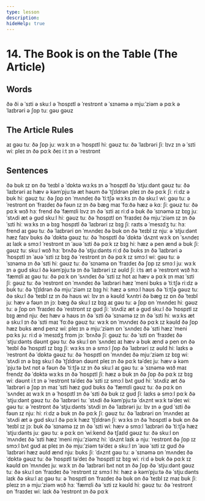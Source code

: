 ```yaml
---
type: lesson
description:
hideHelp: true
---
```


# 14. The Book is on the Table (The Article)

## Words

ðə
ði
ə ˈsɪti
ə skuːl
ə ˈhɒspɪtl
ə ˈrestrɒnt
ə ˈsɪnəmə
ə mjuːˈziəm
ə pɑːk
ə ˈlaɪbrəri
ə ʃɒp
tuː ɡəʊ
ɡəʊz

## The Article Rules

aɪ ɡəʊ tuː ðə ʃɒp
juː wɜːk ɪn ə ˈhɒspɪtl
hiː ɡəʊz tuː ðə ˈlaɪbrəri
ʃiː lɪvz ɪn ə ˈsɪti
wiː pleɪ ɪn ðə pɑːk
ðeɪ iːt ɪn ə ˈrestrɒnt

## Sentences

ðə bʊk ɪz ɒn ðə ˈteɪbl
ə ˈdɒktə wɜːks ɪn ə ˈhɒspɪtl
ðə ˈstjuːdənt ɡəʊz tuː ðə ˈlaɪbrəri
aɪ hæv ə kəmˈpjuːtə æt həʊm
ðə ˈtʃɪldrən pleɪ ɪn ðə pɑːk
ʃiː riːdz ə bʊk
hiː ɡəʊz tuː ðə ʃɒp ɒn ˈmʌndeɪ
ðə ˈtiːtʃə wɜːks ɪn ðə skuːl
wiː ɡəʊ tuː ə ˈrestrɒnt ɒn ˈfraɪdeɪ
ðə fəʊn ɪz ɪn ðə bæɡ
maɪ ˈfɑːðə hæz ə kɑː
ʃiː ɡəʊz tuː ðə pɑːk wɪð hɜː frend
ðə ˈfæmɪli lɪvz ɪn ðə ˈsɪti
aɪ riːd ə bʊk
ðə ˈsɪnəmə ɪz bɪɡ
juː ˈstʌdi æt ə ɡʊd skuːl
hiː ɡəʊz tuː ðə ˈhɒspɪtl ɒn ˈfraɪdeɪ
ðə mjuːˈziəm ɪz ɪn ðə ˈsɪti
hiː wɜːks ɪn ə bɪɡ ˈhɒspɪtl
ðə ˈlaɪbrəri ɪz bɪɡ
ʃiː raɪts ə ˈmesɪdʒ tuː hɜː frend
aɪ ɡəʊ tuː ðə ˈlaɪbrəri ɒn ˈmʌndeɪ
ðə bʊk ɒn ðə ˈteɪbl ɪz njuː
ə ˈstjuːdənt hæz faɪv bʊks
ðə ˈdɒktə ɡəʊz tuː ðə ˈhɒspɪtl
ðə ˈdɒktə ˈdʌznt wɜːk ɒn ˈsʌndeɪ
aɪ laɪk ə smɔːl ˈrestrɒnt ɪn ˈaʊə ˈsɪti
ðə pɑːk ɪz bɪɡ
hiː hæz ə pen ænd ə bʊk
ʃiː ɡəʊz tuː skuːl wɪð hɜː ˈbrʌðə
ðə ˈstjuːdənts riːd ðə bʊks ɪn ðə ˈlaɪbrəri
ə ˈhɒspɪtl ɪn ˈaʊə ˈsɪti ɪz bɪɡ
ðə ˈrestrɒnt ɪn ðə pɑːk ɪz smɔːl
wiː ɡəʊ tuː ə ˈsɪnəmə ɪn ðə ˈsɪti
hiː ɡəʊz tuː ðə ˈsɪnəmə ɒn ˈfraɪdeɪ
ðə ʃɒp ɪz smɔːl
juː wɜːk ɪn ə ɡʊd skuːl
ðə kəmˈpjuːtə ɪn ðə ˈlaɪbrəri ɪz əʊld
ʃiː iːts æt ə ˈrestrɒnt wɪð hɜː ˈfæmɪli
aɪ ɡəʊ tuː ðə pɑːk ɒn ˈsʌndeɪ
ðə ˈsɪti ɪz hɒt
aɪ hæv ə pɑːk ɪn maɪ ˈsɪti
ʃiː ɡəʊz tuː ðə ˈrestrɒnt ɒn ˈmʌndeɪ
ðə ˈlaɪbrəri hæz ˈmeni bʊks
ə ˈtiːtʃə riːdz ə bʊk tuː ðə ˈtʃɪldrən
ðə mjuːˈziəm ɪz bɪɡ
hiː hæz ə smɔːl haʊs
ðə ˈtiːtʃə ɡəʊz tuː ðə skuːl
ðə ˈteɪbl ɪz ɪn ðə haʊs
wiː lɪv ɪn ə kəʊld ˈkʌntri
ðə bæɡ ɪz ɒn ðə ˈteɪbl
juː hæv ə fəʊn ɪn jɔː bæɡ
ðə skuːl ɪz bɪɡ
aɪ ɡəʊ tuː ə ʃɒp ɒn ˈmʌndeɪ
hiː ɡəʊz tuː ə ʃɒp ɒn ˈfraɪdeɪ
ðə ˈrestrɒnt ɪz ɡʊd
ʃiː ˈstʌdiz æt ə ɡʊd skuːl
ðə ˈhɒspɪtl ɪz bɪɡ ænd njuː
ðeɪ hæv ə haʊs ɪn ðə ˈsɪti
ðə ˈsɪnəmə ɪz ɪn ðə ˈsɪti
hiː wɜːks æt ə skuːl ɪn ðə ˈsɪti
maɪ ˈfɑːðə ɡəʊz tuː wɜːk ɒn ˈmʌndeɪ
ðə pɑːk ɪz kəʊld
ðə ʃɒp hæz bʊks ænd penz
wiː pleɪ ɪn ə mjuːˈziəm ɒn ˈsʌndeɪ
ðə ˈsɪti hæz ˈmeni pɑːks
juː riːd ə ˈmesɪdʒ frɒm jɔː ˈbrʌðə
ʃiː ɡəʊz tuː ðə ˈsɪti ɒn ˈfraɪdeɪ
ðə ˈstjuːdənts dəʊnt ɡəʊ tuː ðə skuːl ɒn ˈsʌndeɪ
aɪ hæv ə bʊk ænd ə pen ɒn ðə ˈteɪbl
ðə ˈhɒspɪtl ɪz bɪɡ
ʃiː wɜːks ɪn ə smɔːl ʃɒp
ðə ˈlaɪbrəri ɪz əʊld
hiː laɪks ə ˈrestrɒnt
ðə ˈdɒktə ɡəʊz tuː ðə ˈhɒspɪtl ɒn ˈmʌndeɪ
ðə mjuːˈziəm ɪz bɪɡ
wiː ˈstʌdi ɪn ə bɪɡ skuːl
ðə ˈtʃɪldrən dəʊnt pleɪ ɪn ðə pɑːk təˈdeɪ
juː hæv ə kəmˈpjuːtə bʌt nɒt ə fəʊn
ðə ˈtiːtʃə ɪz ɪn ðə skuːl
aɪ ɡəʊ tuː ə ˈsɪnəmə wɪð maɪ frendz
ðə ˈdɒktə wɜːks ɪn ðə ˈhɒspɪtl
ʃiː hæz ə bʊk ɪn ðə ʃɒp
ðə pɑːk ɪz bɪɡ
wiː dəʊnt iːt ɪn ə ˈrestrɒnt təˈdeɪ
ðə ˈsɪti ɪz smɔːl bʌt ɡʊd
hiː ˈstʌdiz æt ðə ˈlaɪbrəri
ə ʃɒp ɪn maɪ ˈsɪti hæz ɡʊd bʊks
ðə ˈfæmɪli ɡəʊz tuː ðə pɑːk ɒn ˈsʌndeɪ
aɪ wɜːk ɪn ə ˈhɒspɪtl ɪn ðə ˈsɪti
ðə bʊk ɪz ɡʊd
ʃiː laɪks ə smɔːl pɑːk
ðə ˈstjuːdənt ɡəʊz tuː ðə ˈlaɪbrəri tuː ˈstʌdi
ðə kəmˈpjuːtə ˈdʌznt wɜːk təˈdeɪ
wiː ɡəʊ tuː ə ˈrestrɒnt
ðə ˈstjuːdənts ˈstʌdi ɪn ðə ˈlaɪbrəri
juː lɪv ɪn ə ɡʊd ˈsɪti
ðə fəʊn ɪz njuː
hiː riːdz ə bʊk ɪn ðə pɑːk
ʃiː ɡəʊz tuː ðə ˈlaɪbrəri ɒn ˈmʌndeɪ
aɪ ˈstʌdi æt ə ɡʊd skuːl
ðə pɑːk hæz ˈtʃɪldrən
ʃiː wɜːks ɪn ðə ˈhɒspɪtl
ə bʊk ɒn ðə ˈteɪbl ɪz jɔː bʊk
ðə ˈsɪnəmə ɪz ɪn ðə ˈsɪti
wiː hæv ə smɔːl ˈlaɪbrəri
ðə ˈtiːtʃə hæz ˈstjuːdənts
juː ɡəʊ tuː ə pɑːk ɒn ˈwiːkend
ðə tʃaɪld ɡəʊz tuː ðə skuːl ɒn ˈmʌndeɪ
ðə ˈsɪti hæz ˈmeni mjuːˈziəmz
hiː ˈdʌznt laɪk ə njuː ˈrestrɒnt
ðə ʃɒp ɪz smɔːl bʌt ɡʊd
aɪ pleɪ ɪn ðə mjuːˈziəm təˈdeɪ
ə skuːl ɪn ˈaʊə ˈsɪti ɪz ɡʊd
ðə ˈlaɪbrəri hæz əʊld ænd njuː bʊks
ʃiː ˈdʌznt ɡəʊ tuː ə ˈsɪnəmə ɒn ˈmʌndeɪ
ðə ˈdɒktə ɡəʊz tuː ðə ˈhɒspɪtl təˈdeɪ
ðə ˈhɒspɪtl ɪz bɪɡ
wiː riːd ə bʊk
ðə pɑːk ɪz kəʊld ɒn ˈmʌndeɪ
juː wɜːk ɪn ðə ˈlaɪbrəri bʌt nɒt ɪn ðə ʃɒp
ðə ˈstjuːdənt ɡəʊz tuː ðə skuːl ɒn ˈfraɪdeɪ
ðə ˈrestrɒnt ɪz smɔːl
hiː hæz ə kəmˈpjuːtə
ðə ˈstjuːdənts laɪk ðə skuːl
aɪ ɡəʊ tuː ə ˈhɒspɪtl ɒn ˈfraɪdeɪ
ðə bʊk ɒn ðə ˈteɪbl ɪz maɪ bʊk
ʃiː pleɪz ɪn ə mjuːˈziəm wɪð hɜː ˈfæmɪli
ðə ˈsɪti ɪz kəʊld
hiː ɡəʊz tuː ðə ˈrestrɒnt ɒn ˈfraɪdeɪ
wiː laɪk ðə ˈrestrɒnt ɪn ðə pɑːk
